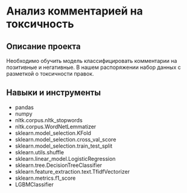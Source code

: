 # Анализ комментарией на токсичность

## Описание проекта

Необходимо обучить модель классифицировать комментарии на позитивные и негативные. В нашем распоряжении набор данных с разметкой о токсичности правок.

## Навыки и инструменты
- pandas
- numpy
- nltk.corpus.nltk_stopwords
- nltk.corpus.WordNetLemmatizer
- sklearn.model_selection.KFold
- sklearn.model_selection.cross_val_score
- sklearn.model_selection.train_test_split
- sklearn.utils.shuffle
- sklearn.linear_model.LogisticRegression
- sklearn.tree.DecisionTreeClassifier
- sklearn.feature_extraction.text.TfidfVectorizer
- sklearn.metrics.f1_score
- LGBMClassifier
